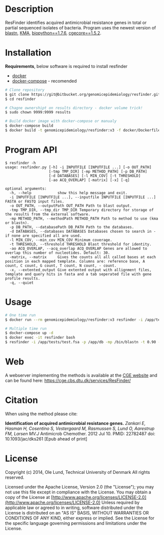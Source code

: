 # Description

ResFinder identifies acquired antimicrobial resistance genes in total or partial sequenced isolates of bacteria. Program uses the newest version of [blastn](ftp://ftp.ncbi.nlm.nih.gov/blast/executables/blast+/LATEST/), [KMA](https://bitbucket.org/genomicepidemiology/kma/src/master/), [biopython==1.7.6](https://pypi.org/project/biopython/), [cgecore==1.5.2](https://pypi.org/project/cgecore/).

# Installation

**Requirements**, below software is required to install resfinder

* [docker](https://docs.docker.com/install/)
* [docker-compose](https://docs.docker.com/compose/install/) - recomended

```bash
# Clone repository
$ git clone https://git@bitbucket.org/genomicepidemiology/resfinder.git --recursive
$ cd resfinder

# Chagne ownershipt on results directory - docker volume trick!
$ sudo chown 9999:9999 results

# Build docker image with docker-compose or manualy
$ docker-compose build
$ docker build -t genomicepidemiology/resfinder:v3 -f docker/Dockerfile .
```

# Program API

```
$ resfinder -h
usage: resfinder.py [-h] -i INPUTFILE [INPUTFILE ...] [-o OUT_PATH]
                    [-tmp TMP_DIR] [-mp METHOD_PATH] [-p DB_PATH]
                    [-d DATABASES] [-l MIN_COV] [-t THRESHOLD]
                    [-ao ACQ_OVERLAP] [-matrix] [-x] [-q]

optional arguments:
  -h, --help            show this help message and exit.
  -i INPUTFILE [INPUTFILE ...], --inputfile INPUTFILE [INPUTFILE ...] FASTA or FASTQ input files.
  -o OUT_PATH, --outputPath OUT_PATH Path to blast output.
  -tmp TMP_DIR, --tmp_dir TMP_DIR Temporary directory for storage of the results from the external software.
  -mp METHOD_PATH, --methodPath METHOD_PATH Path to method to use (kma or blastn).
  -p DB_PATH, --databasePath DB_PATH Path to the databases.
  -d DATABASES, --databases DATABASES Databases chosen to search in - if none are specified all are used.
  -l MIN_COV, --min_cov MIN_COV Minimum coverage.
  -t THRESHOLD, --threshold THRESHOLD Blast threshold for identity.
  -ao ACQ_OVERLAP, --acq_overlap ACQ_OVERLAP Genes are allowed to overlap this number of nucleotides. Default: 30.
  -matrix, --matrix     Gives the counts all all called bases at each position in each mapped template. Columns are: reference base, A count, C count, G count, T count, N count, - count.
  -x, --extented_output Give extented output with allignment files, template and query hits in fasta and a tab seperated file with gene profile results.
  -q, --quiet
```

# Usage

```bash
# One time run
$ docker run --rm genomicepidemiology/resfinder:v3 resfinder -i /app/tests/test.fsa -mp /bin/blastn -t 0.90 -l 0.60 -p /app/db -o /app/results -d aminoglycoside,beta-lactam

# Multiple time run
$ docker-compose up -d
$ docker exec -it resfinder bash
$ resfinder -i /app/tests/test.fsa -p /app/db -mp /bin/blastn -t 0.90 -l 0.60 -o /app/results -x
```

# Web

A webserver implementing the methods is available at the [CGE website](http://www.genomicepidemiology.org/) and can be found here: https://cge.cbs.dtu.dk/services/ResFinder/

# Citation

When using the method please cite:

**Identification of acquired antimicrobial resistance genes.**
*Zankari E, Hasman H, Cosentino S, Vestergaard M, Rasmussen S, Lund O, Aarestrup FM, Larsen MV.J*
Antimicrob Chemother. 2012 Jul 10.
PMID: 22782487 doi: 10.1093/jac/dks261
[Epub ahead of print]

# License

Copyright (c) 2014, Ole Lund, Technical University of Denmark All rights reserved.

Licensed under the Apache License, Version 2.0 (the "License"); you may not use this file except in compliance with the License. You may obtain a copy of the License at [http://www.apache.org/licenses/LICENSE-2.0](http://www.apache.org/licenses/LICENSE-2.0) Unless required by applicable law or agreed to in writing, software distributed under the License is distributed on an "AS IS" BASIS, WITHOUT WARRANTIES OR CONDITIONS OF ANY KIND, either express or implied. See the License for the specific language governing permissions and limitations under the License.
